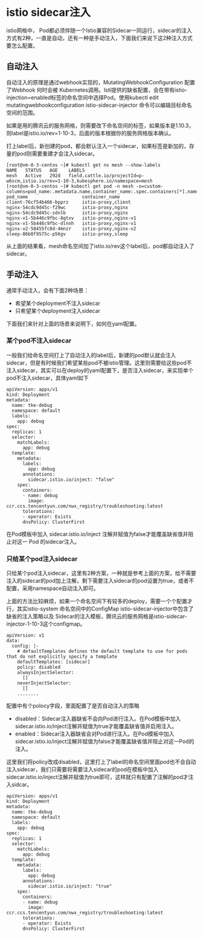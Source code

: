 # istio sidecar注入

istio网格中， Pod都必须伴随一个Istio兼容的Sidecar一同运行，sidecar的注入方式有2种，一直是自动，还有一种是手动注入，下面我们来说下这2种注入方式要怎么配置。

## 自动注入

自动注入的原理是通过webhook实现的，MutatingWebhookConfiguration 配置了Webhook 何时会被 Kubernetes调用。Isti提供的缺省配置，会在带有istio-injection=enabled标签的命名空间中选择Pod。使用kubectl edit mutatingwebhookconfiguration istio-sidecar-injector 命令可以编辑目标命名空间的范围。

如果是用的腾讯云的服务网格，则需要改下命名空间的标签，如果版本是1.10.3，则label是istio.io/rev=1-10-3，后面的版本根据你的服务网格版本确认。

打上label后，新创建的pod，都会默认注入一个sidecar，如果标签是新加的，存量的pod则需要重建才会注入sidecar。

```
[root@vm-0-3-centos ~]# kubectl get ns mesh --show-labels
NAME   STATUS   AGE    LABELS
mesh   Active   292d   field.cattle.io/projectId=p-w6scm,istio.io/rev=1-10-3,kubesphere.io/namespace=mesh
[root@vm-0-3-centos ~]# kubectl get pod -n mesh -o=custom-columns=pod_name:.metadata.name,container_name:.spec.containers[*].name
pod_name                    container_name
client-76cf54b466-bpprz     istio-proxy,client
nginx-54cdc9d45c-f29wc      istio-proxy,nginx
nginx-54cdc9d45c-sdnlb      istio-proxy,nginx
nginx-v1-5b446c9fbc-8qtxv   istio-proxy,nginx-v1
nginx-v1-5b446c9fbc-dlnnh   istio-proxy,nginx-v1
nginx-v2-58455fc8d-4mnzr    istio-proxy,nginx-v2
sleep-86b8f9575c-p56gv      istio-proxy,sleep
```

从上面的结果看，mesh命名空间加了istio.io/rev这个label后，pod都自动注入了sidecar。

## 手动注入

通常手动注入，会有下面2种场景：

* 希望某个deployment不注入sidecar
* 只希望某个deployment注入sidecar


下面我们来针对上面的场景来说明下，如何在yaml配置。

### 某个pod不注入sidecar

一般我们给命名空间打上了自动注入的label后，新建的pod默认就会注入sidecar，但是有时候我们希望某些pod不被istio管理。这里则需要给这些pod不注入sidecar，其实可以在deploy的yaml配置下，是否注入sidecar，来实现单个pod不注入sidecar，具体yaml如下

```
apiVersion: apps/v1
kind: Deployment
metadata:
  name: tke-debug
  namespace: default
  labels:
    app: debug
spec:
  replicas: 1
  selector:
    matchLabels:
      app: debug
  template:
    metadata:
      labels:
        app: debug
      annotations:
        sidecar.istio.io/inject: "false"
    spec:
      containers:
      - name: debug
        image: ccr.ccs.tencentyun.com/nwx_registry/troubleshooting:latest
      tolerations:
      - operator: Exists
      dnsPolicy: ClusterFirst
```

在Pod模板中加入 sidecar.istio.io/inject 注解并赋值为false才能覆盖缺省值并阻止对这一 Pod 的sidecar注入。

### 只给某个pod注入sidecar

只给某个pod注入sidecar，这里有2种方案，一种就是参考上面的方案，给不需要注入的sidecar的pod加上注解，剩下需要注入sidecar的pod设置为true，或者不配置，采用namespace自动注入即可。

上面的方法比较麻烦，如果一个命名空间下有较多的deploy，需要一个个配置才行，其实istio-system 命名空间中的ConfigMap istio-sidecar-injector中包含了缺省的注入策略以及 Sidecar的注入模板，腾讯云的服务网格是istio-sidecar-injector-1-10-3这个configmap。

```
apiVersion: v1
data:
  config: |-
    # defaultTemplates defines the default template to use for pods that do not explicitly specify a template
    defaultTemplates: [sidecar]
    policy: disabled
    alwaysInjectSelector:
      []
    neverInjectSelector:
      []
    ........  
```

配置中有个polocy字段，里面配置了是否自动注入的策略

* disabled：Sidecar注入器缺省不会向Pod进行注入。在Pod模板中加入sidecar.istio.io/inject注解并赋值为true才能覆盖缺省值并启用注入。
* enabled：Sidecar注入器缺省会对Pod进行注入。在Pod模板中加入sidecar.istio.io/inject注解并赋值为false才能覆盖缺省值并阻止对这一Pod的注入。

这里我们将policy改成disabled，这里打上了label的命名空间里面pod也不会自动注入sidecar，我们只需要将需要注入sidecar的pod在模板中加入sidecar.istio.io/inject注解并赋值为true即可，这样就只有配置了注解的pod才注入sidcar。

```
apiVersion: apps/v1
kind: Deployment
metadata:
  name: tke-debug
  namespace: default
  labels:
    app: debug
spec:
  replicas: 1
  selector:
    matchLabels:
      app: debug
  template:
    metadata:
      labels:
        app: debug
      annotations:
        sidecar.istio.io/inject: "true"
    spec:
      containers:
      - name: debug
        image: ccr.ccs.tencentyun.com/nwx_registry/troubleshooting:latest
      tolerations:
      - operator: Exists
      dnsPolicy: ClusterFirst
```